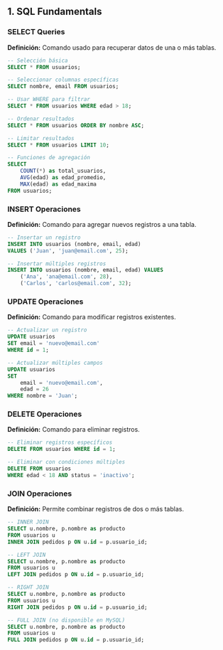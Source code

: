  

## 1. SQL Fundamentals


### SELECT Queries
**Definición:** Comando usado para recuperar datos de una o más tablas.

```sql
-- Selección básica
SELECT * FROM usuarios;

-- Seleccionar columnas específicas
SELECT nombre, email FROM usuarios;

-- Usar WHERE para filtrar
SELECT * FROM usuarios WHERE edad > 18;

-- Ordenar resultados
SELECT * FROM usuarios ORDER BY nombre ASC;

-- Limitar resultados
SELECT * FROM usuarios LIMIT 10;

-- Funciones de agregación
SELECT 
    COUNT(*) as total_usuarios,
    AVG(edad) as edad_promedio,
    MAX(edad) as edad_maxima
FROM usuarios;
```

### INSERT Operaciones
**Definición:** Comando para agregar nuevos registros a una tabla.

```sql
-- Insertar un registro
INSERT INTO usuarios (nombre, email, edad) 
VALUES ('Juan', 'juan@email.com', 25);

-- Insertar múltiples registros
INSERT INTO usuarios (nombre, email, edad) VALUES 
    ('Ana', 'ana@email.com', 28),
    ('Carlos', 'carlos@email.com', 32);
```

### UPDATE Operaciones
**Definición:** Comando para modificar registros existentes.

```sql
-- Actualizar un registro
UPDATE usuarios 
SET email = 'nuevo@email.com' 
WHERE id = 1;

-- Actualizar múltiples campos
UPDATE usuarios 
SET 
    email = 'nuevo@email.com',
    edad = 26
WHERE nombre = 'Juan';
```

### DELETE Operaciones
**Definición:** Comando para eliminar registros.

```sql
-- Eliminar registros específicos
DELETE FROM usuarios WHERE id = 1;

-- Eliminar con condiciones múltiples
DELETE FROM usuarios 
WHERE edad < 18 AND status = 'inactivo';
```

### JOIN Operaciones
**Definición:** Permite combinar registros de dos o más tablas.

```sql
-- INNER JOIN
SELECT u.nombre, p.nombre as producto
FROM usuarios u
INNER JOIN pedidos p ON u.id = p.usuario_id;

-- LEFT JOIN
SELECT u.nombre, p.nombre as producto
FROM usuarios u
LEFT JOIN pedidos p ON u.id = p.usuario_id;

-- RIGHT JOIN
SELECT u.nombre, p.nombre as producto
FROM usuarios u
RIGHT JOIN pedidos p ON u.id = p.usuario_id;

-- FULL JOIN (no disponible en MySQL)
SELECT u.nombre, p.nombre as producto
FROM usuarios u
FULL JOIN pedidos p ON u.id = p.usuario_id;
```

